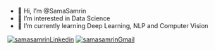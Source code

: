 - 👋 Hi, I’m @SamaSamrin
- 👀 I’m interested in Data Science
- 🌱 I’m currently learning Deep Learning, NLP and Computer Vision

<a href="https://www.linkedin.com/in/samasamrin/" target="blank"><img src="https://img.shields.io/badge/LinkedIn-0077B5?style=for-the-badge&logo=linkedin&logoColor=white" alt="samasamrinLinkedin" /></a>
<a href="mailto:samasamrin@gmail.com" target="blank"><img src="https://img.shields.io/badge/Gmail-D14836?style=for-the-badge&logo=gmail&logoColor=white" alt="samasamrinGmail" /></a>
<!--- <a href="https://leetcode.com/SamaSamrin/" target="blank"><img src="leetcode_icon_100.png" alt="samasamrinLeetCode" /></a> --->

<!---
SamaSamrin/SamaSamrin is a ✨ special ✨ repository because its `README.md` (this file) appears on your GitHub profile.
You can click the Preview link to take a look at your changes.
--->
